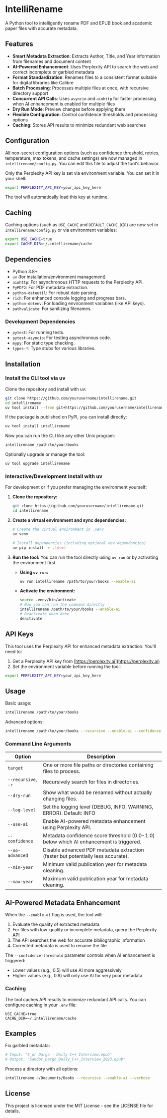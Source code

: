 # IntelliRename

A Python tool to intelligently rename PDF and EPUB book and academic paper files with accurate metadata.

## Features

- **Smart Metadata Extraction**: Extracts Author, Title, and Year information from filenames and document content
- **AI-Powered Enhancement**: Uses Perplexity API to search the web and correct incomplete or garbled metadata
- **Format Standardization**: Renames files to a consistent format suitable for digital libraries like Calibre
- **Batch Processing**: Processes multiple files at once, with recursive directory support
- **Concurrent API Calls**: Uses `asyncio` and `aiohttp` for faster processing when AI enhancement is enabled for multiple files
- **Dry Run Mode**: Preview changes before applying them
- **Flexible Configuration**: Control confidence thresholds and processing options
- **Caching**: Stores API results to minimize redundant web searches

## Configuration

All non-secret configuration options (such as confidence threshold, retries, temperature, max tokens, and cache settings) are now managed in `intellirename/config.py`. You can edit this file to adjust the tool's behavior.

Only the Perplexity API key is set via environment variable. You can set it in your shell:

```bash
export PERPLEXITY_API_KEY=your_api_key_here
```

The tool will automatically load this key at runtime.

## Caching

Caching options (such as `USE_CACHE` and `DEFAULT_CACHE_DIR`) are now set in `intellirename/config.py` or via environment variables:

```bash
export USE_CACHE=true
export CACHE_DIR=~/.intellirename/cache
```

## Dependencies

- Python 3.8+
- `uv` (for installation/environment management)
- `aiohttp`: For asynchronous HTTP requests to the Perplexity API.
- `PyPDF2`: For PDF metadata extraction.
- `python-dateutil`: For robust date parsing.
- `rich`: For enhanced console logging and progress bars.
- `python-dotenv`: For loading environment variables (like API keys).
- `pathvalidate`: For sanitizing filenames.

### Development Dependencies

- `pytest`: For running tests.
- `pytest-asyncio`: For testing asynchronous code.
- `mypy`: For static type checking.
- `types-*`: Type stubs for various libraries.

## Installation

### Install the CLI tool via uv

Clone the repository and install with uv:

```bash
git clone https://github.com/yourusername/intellirename.git
cd intellirename
uv tool install --from git+https://github.com/yourusername/intellirename.git
```

If the package is published on PyPI, you can install directly:

```bash
uv tool install intellirename
```

Now you can run the CLI like any other Unix program:

```bash
intellirename /path/to/your/books
```

Optionally upgrade or manage the tool:

```bash
uv tool upgrade intellirename
```

### Interactive/Development Install with uv

For development or if you prefer managing the environment yourself:

1.  **Clone the repository:**
    ```bash
    git clone https://github.com/yourusername/intellirename.git
    cd intellirename
    ```

2.  **Create a virtual environment and sync dependencies:**
    ```bash
    # Create the virtual environment in .venv
    uv venv

    # Install dependencies (including optional dev dependencies)
    uv pip install -e .[dev]
    ```

3.  **Run the tool:**
    You can run the tool directly using `uv run` or by activating the environment first.

    *   **Using `uv run`:**
        ```bash
        uv run intellirename /path/to/your/books --enable-ai
        ```
    *   **Activate the environment:**
        ```bash
        source .venv/bin/activate
        # Now you can run the command directly
        intellirename /path/to/your/books --enable-ai
        # Deactivate when done
        deactivate
        ```

## API Keys

This tool uses the Perplexity API for enhanced metadata extraction. You'll need to:

1. Get a Perplexity API key from [https://perplexity.ai](https://perplexity.ai)
2. Set the environment variable before running the tool:

```bash
export PERPLEXITY_API_KEY=your_api_key_here
```

## Usage

Basic usage:

```bash
intellirename /path/to/your/books
```

Advanced options:

```bash
intellirename /path/to/your/books --recursive --enable-ai --confidence-threshold 0.6 --verbose
```

### Command Line Arguments

| Option | Description |
|--------|-------------|
| `target` | One or more file paths or directories containing files to process. |
| `--recursive`, `-r` | Recursively search for files in directories. |
| `--dry-run` | Show what would be renamed without actually changing files. |
| `--log-level` | Set the logging level (DEBUG, INFO, WARNING, ERROR). Default: INFO |
| `--use-ai` | Enable AI-powered metadata enhancement using Perplexity API. |
| `--confidence` | Metadata confidence score threshold (0.0-1.0) below which AI enhancement is triggered. |
| `--no-advanced` | Disable advanced PDF metadata extraction (faster but potentially less accurate). |
| `--min-year` | Minimum valid publication year for metadata cleaning. |
| `--max-year` | Maximum valid publication year for metadata cleaning. |

## AI-Powered Metadata Enhancement

When the `--enable-ai` flag is used, the tool will:

1. Evaluate the quality of extracted metadata
2. For files with low-quality or incomplete metadata, query the Perplexity API
3. The API searches the web for accurate bibliographic information
4. Corrected metadata is used to rename the file

The `--confidence-threshold` parameter controls when AI enhancement is triggered:
- Lower values (e.g., 0.5) will use AI more aggressively
- Higher values (e.g., 0.9) will only use AI for very poor metadata

### Caching

The tool caches API results to minimize redundant API calls. You can configure caching in your `.env` file:

```
USE_CACHE=true
CACHE_DIR=~/.intellirename/cache
```

## Examples

Fix garbled metadata:
```bash
# Input: "S_or Dargo - Daily C++ Interview.epub"
# Output: "Sandor_Dargo_Daily_C++_Interview_2023.epub"
```

Process a directory with all options:
```bash
intellirename ~/Documents/Books --recursive --enable-ai --verbose
```

## License

This project is licensed under the MIT License - see the LICENSE file for details. 